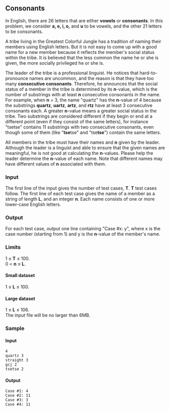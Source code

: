 Consonants
---

In English, there are 26 letters that are either  **vowels**  or  **consonants**. In this problem, we consider  **a, e, i, o,**  and  **u**  to be vowels, and the other 21 letters to be consonants.

A tribe living in the Greatest Colorful Jungle has a tradition of naming their members using English letters. But it is not easy to come up with a good name for a new member because it reflects the member's social status within the tribe. It is believed that the less common the name he or she is given, the more socially privileged he or she is.

The leader of the tribe is a professional linguist. He notices that hard-to-pronounce names are uncommon, and the reason is that they have too many  **consecutive consonants**. Therefore, he announces that the social status of a member in the tribe is determined by its  **n**-value, which is the number of substrings with at least  **n**  consecutive consonants in the name. For example, when  **n**  = 3, the name "quartz" has the  **n**-value  of 4 because the substrings  **quartz**,  **uartz**,  **artz**, and  **rtz**  have at least 3 consecutive consonants each. A greater  **n**-value  means a greater social status in the tribe. Two substrings are considered different if they begin or end at a different point (even if they consist of the same letters), for instance "tsetse" contains 11 substrings with two consecutive consonants, even though some of them (like "**tse**tse" and "tse**tse**") contain the same letters.

All members in the tribe must have their names and  **n**  given by the leader. Although the leader is a linguist and able to ensure that the given names are meaningful, he is not good at calculating the  **n**-values. Please help the leader determine the  **n**-value  of each name. Note that different names may have different values of  **n**  associated with them.

### Input

The first line of the input gives the number of test cases,  **T**.  **T**  test cases follow. The first line of each test case gives the name of a member as a string of length  **L**, and an integer  **n**. Each name consists of one or more lower-case English letters.

### Output

For each test case, output one line containing "Case #x: y", where x is the case number (starting from 1) and y is the  **n**-value  of the member's name.

### Limits

1 ≤  **T**  ≤ 100.  
0 <  **n**  ≤  **L**.  

#### Small dataset

1 ≤  **L**  ≤ 100.  

#### Large dataset

1 ≤  **L**  ≤ 106.  
The input file will be no larger than 6MB.  

### Sample

#### Input  
    4
    quartz 3
    straight 3
    gcj 2
    tsetse 2

#### Output  
    Case #1: 4
    Case #2: 11
    Case #3: 3
    Case #4: 11

